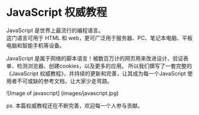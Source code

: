 JavaScript 权威教程
======================

JavaScript 是世界上最流行的编程语言。	
这门语言可用于 HTML 和 web，更可广泛用于服务器、PC、笔记本电脑、平板电脑和智能手机等设备。

JavaScript 是属于网络的脚本语言！被数百万计的网页用来改进设计、验证表单、检测浏览器、创建cookies，以及更多的应用。
所以我们撰写了一套完整的《JavaScript 权威教程》，并持续的更新和完善，让其成为每一个JavaScript 使用者不可或缺的参考文档，让大家少走弯路。

![Image of javascript]
(images/javascript.jpg)

ps. 本篇权威教程还在不断完善，欢迎每一个人参与贡献。